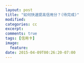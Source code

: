 ```yaml
---
layout: post
title: "如何快速提高信用分？(待完成)"
modified:
categories: cc
excerpt:
comments: true
tags: [信用卡]
image:
  feature:
date: 2015-04-09T00:26:20-07:00
---
```


